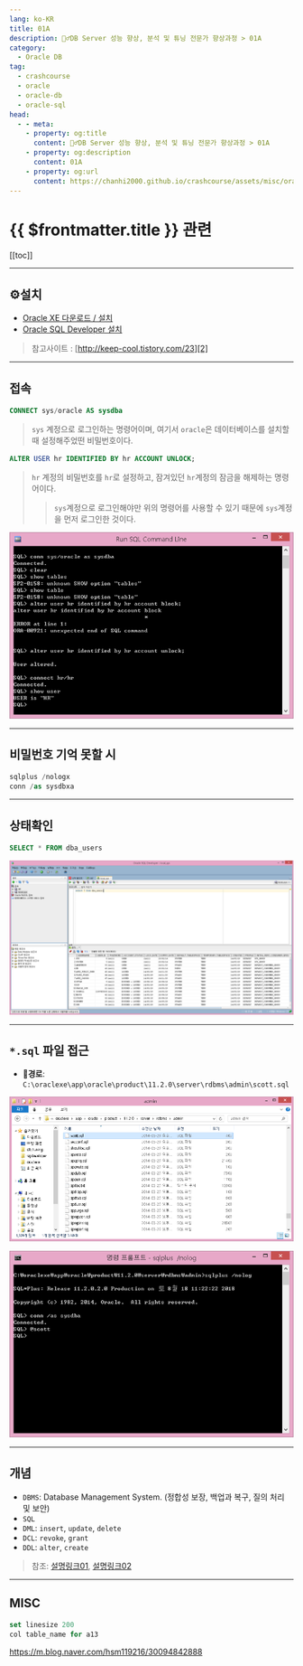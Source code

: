 ```yaml
---
lang: ko-KR
title: 01A
description: 🙆‍♂️DB Server 성능 향상, 분석 및 튜닝 전문가 향상과정 > 01A
category:
  - Oracle DB
tag: 
  - crashcourse
  - oracle
  - oracle-db
  - oracle-sql
head:
  - - meta:
    - property: og:title
      content: 🙆‍♂️DB Server 성능 향상, 분석 및 튜닝 전문가 향상과정 > 01A
    - property: og:description
      content: 01A
    - property: og:url
      content: https://chanhi2000.github.io/crashcourse/assets/misc/oracle-sql-db-tuning/01a.html
---
```


# {{ $frontmatter.title }} 관련

[[toc]]

---

## ⚙️설치

- [Oracle XE 다운로드 / 설치][0]
- [Oracle SQL Developer 설치][1]

> 참고사이트 : [http://keep-cool.tistory.com/23][2]

---

## 접속

```sql
CONNECT sys/oracle AS sysdba
```

> `sys` 계정으로 로그인하는 명령어이며, 여기서 `oracle`은 데이터베이스를 설치할 때 설정해주었떤 비밀번호이다.

```sql
ALTER USER hr IDENTIFIED BY hr ACCOUNT UNLOCK;
```

> `hr` 계정의 비밀번호를 `hr`로 설정하고, 잠겨있던 `hr`계정의 잠금을 해제하는 명령어이다.
>> `sys`계정으로 로그인해야만 위의 명령어를 사용할 수 있기 때문에 `sys`계정을 먼저 로그인한 것이다.

![0A][0A]

---

## 비밀번호 기억 못할 시

```sql
sqlplus /nologx
conn /as sysdbxa
```

---

## 상태확인

```sql
SELECT * FROM dba_users
```

![시스템 내에 속해있는 모든 관련 유저 정보를 출력한다.][0B]

---

## `*.sql` 파일 접근

- 📂__경로__: `C:\oraclexe\app\oracle\product\11.2.0\server\rdbms\admin\scott.sql`

![0C][0C]

![0E][0E]

---

## 개념

- `DBMS`: Database Management System. (정합성 보장, 백업과 복구, 질의 처리 및 보안)
- `SQL`
- `DML`: `insert`, `update`, `delete`
- `DCL`: `revoke`, `grant`
- `DDL`: `alter`, `create`

> 참조: [설명링크01][3], [설명링크02][4]

---

## MISC

```sql 
set linesize 200
col table_name for a13
```

https://m.blog.naver.com/hsm119216/30094842888

[0]: http://www.oracle.com/technetwork/database/database-technologies/express-edition/downloads/index.html 
[1]: http://www.oracle.com/technetwork/developer-tools/sql-developer/downloads/index.html
[2]: http://keep-cool.tistory.com/23
[3]: http://yagi815.tistory.com/288
[4]: http://cafe.daum.net/oratun/k877/3

[0A]: /assets/images/oracle-sql-db-tuning/01.png
[0B]: /assets/images/oracle-sql-db-tuning/05.png
[0C]: /assets/images/oracle-sql-db-tuning/06a.png
[0E]: /assets/images/oracle-sql-db-tuning/06c.png
